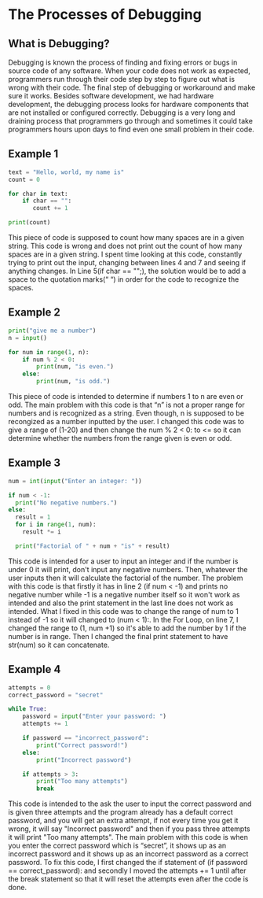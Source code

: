 # The Processes of Debugging 

## What is Debugging?

Debugging is known the process of finding and fixing errors or bugs in source code of any software. When your code does not work as expected, programmers run through their code step by step to figure out what is wrong with their code. The final step of debugging or workaround and make sure it works. Besides software development, we had hardware development, the debugging process looks for hardware components that are not installed or configured correctly. Debugging is a very long and draining process that programmers go through and sometimes it could take programmers hours upon days to find even one small problem in their code. 

## Example 1 
```python 
text = "Hello, world, my name is"
count = 0

for char in text:
    if char == "":
       count += 1

print(count)
```

This piece of code is supposed to count how many spaces are in a given string. This code is wrong and does not print out the count of how many spaces are in a given string. I spent time looking at this code, constantly trying to print out the input, changing between lines 4 and 7 and seeing if anything changes. In Line 5(if char == "";), the solution would be to add a space to the quotation marks(“ “) in order for the code to recognize the spaces. 

## Example 2

```python 
print("give me a number")
n = input()

for num in range(1, n):
    if num % 2 < 0:
        print(num, "is even.")
    else:
        print(num, "is odd.")
```

This piece of code is intended to determine if numbers 1 to n are even or odd. The main problem with this code is that “n” is not a proper range for numbers and is recognized as a string. Even though, n is supposed to be recongized as a number inputted by the user. I changed this code was to give a range of (1-20) and then change the num % 2 < 0: to <= so it can determine whether the numbers from the range given is even or odd.

## Example 3

```python
num = int(input("Enter an integer: "))

if num < -1:
  print("No negative numbers.")
else:
  result = 1
  for i in range(1, num):
    result *= i   

  print("Factorial of " + num + "is" + result)
```

This code is intended for a user to input an integer and if the number is under 0 it will print, don't input any negative numbers. Then, whatever the user inputs then it will calculate the factorial of the number. The problem with this code is that firstly it has in line 2 (if num < -1) and prints no negative number while -1 is a negative number itself so it won't work as intended and also the print statement in the last line does not work as intended. What I fixed in this code was to change the range of num to 1 instead of -1 so it will changed to (num < 1):. In the For Loop, on line 7, I changed the range to (1, num +1) so it's able to add the number by 1 if the number is in range. Then I changed the final print statement to have str(num) so it can concatenate. 

## Example 4 

```python
attempts = 0
correct_password = "secret"

while True:
    password = input("Enter your password: ")
    attempts += 1

    if password == "incorrect_password":
        print("Correct password!")
    else:
        print("Incorrect password")

    if attempts > 3:
        print("Too many attempts")
        break
```

This code is intended to the ask the user to input the correct password and is given three attempts and the program already has a default correct password, and you will get an extra attempt, if not every time you get it wrong, it will say "Incorrect password" and then if you pass three attempts it will print "Too many attempts". The main problem with this code is when you enter the correct password which is “secret”, it shows up as an incorrect password and it shows up as an incorrect password as a correct password. To fix this code, I first changed the if statement of  (if password == correct_password): and secondly I moved the attempts += 1 until after the break statement so that it will reset the attempts even after the code is done. 









